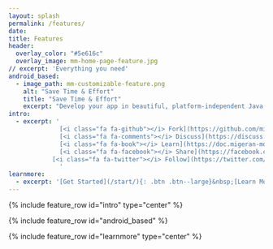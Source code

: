 ```yaml
---
layout: splash
permalink: /features/
date:
title: Features
header:
  overlay_color: "#5e616c"
  overlay_image: mm-home-page-feature.jpg
// excerpt: 'Everything you need'
android_based:
  - image_path: mm-customizable-feature.png
    alt: "Save Time & Effort"
    title: "Save Time & Effort"
    excerpt: "Develop your app in beautiful, platform-independent Java code, and add native UIs for Android and iOS."
intro:
  - excerpt: '
			  [<i class="fa fa-github"></i> Fork](https://github.com/migeran-moe/migeran-moe){: .btn .btn--large .btn--github}&nbsp;
			  [<i class="fa fa-comments"></i> Discuss](https://discuss.migeran-moe.org){: .btn .btn--large .btn--forum}&nbsp;
			  [<i class="fa fa-book"></i> Learn](https://doc.migeran-moe.org){: .btn .btn--large .btn--doc}&nbsp; 
			  [<i class="fa fa-facebook"></i> Share](https://facebook.com/migeranltd){: .btn .btn--large .btn--facebook}&nbsp;
  			[<i class="fa fa-twitter"></i> Follow](https://twitter.com/migeran){: .btn .btn--large .btn--twitter}&nbsp;
			  '
learnmore:
  - excerpt: '[Get Started](/start/){: .btn .btn--large}&nbsp;[Learn More](https://doc.migeran-moe.org/){: .btn .btn--large}'
---
```


{% include feature_row id="intro" type="center" %}

{% include feature_row id="android_based" %}

{% include feature_row id="learnmore" type="center" %}
